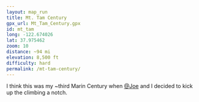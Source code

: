 ```yaml
---
layout: map_run
title: Mt. Tam Century
gpx_url: Mt_Tam_Century.gpx
id: mt_tam
long: -122.674026
lat: 37.975462
zoom: 10
distance: ~94 mi
elevation: 8,500 ft
difficulty: hard
permalink: /mt-tam-century/
---
```

I think this was my ~third Marin Century when [@Joe](https://www.strava.com/athletes/111975) and I decided to kick up the climbing a notch.